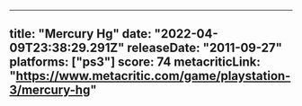 
---
title: "Mercury Hg"
date: "2022-04-09T23:38:29.291Z"
releaseDate: "2011-09-27"
platforms: ["ps3"]
score: 74
metacriticLink: "https://www.metacritic.com/game/playstation-3/mercury-hg"
---
